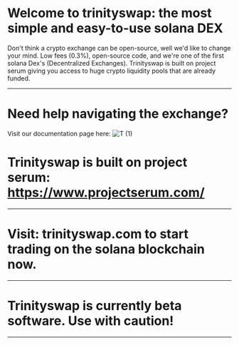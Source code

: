 # Welcome to trinityswap: the most simple and easy-to-use solana DEX 

Don't think a crypto exchange can be open-source, well we'd like to change your mind. Low fees (0.3%), open-source code, and we're one of the first solana Dex's (Decentralized Exchanges). Trinityswap is built on project serum giving you access to huge crypto liquidity pools that are already funded.

------------------

# Need help navigating the exchange? 
Visit our documentation page here: 
![T (1)](https://user-images.githubusercontent.com/58639429/163871381-6de11052-4031-43ab-b440-5ee56b0cb550.png) 
 # Trinityswap is built on project serum: https://www.projectserum.com/ 
 ------------------
 # Visit: trinityswap.com to start trading on the solana blockchain now. 
 ------------------
 # Trinityswap is currently beta software. Use with caution!
 ------------------
